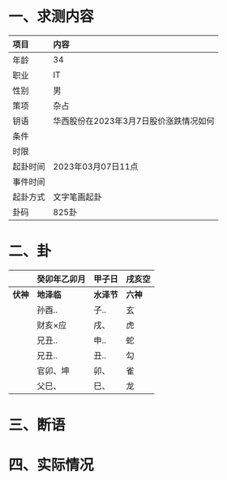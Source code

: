 # 一、求测内容
|项目|内容|
|:-|:-|
|年龄|34|
|职业|IT|
|性别|男|
|策项|杂占|
|钥语|华西股份在2023年3月7日股价涨跌情况如何|
|条件||
|时限||
|起卦时间|2023年03月07日11点|
|事件时间||
|起卦方式|文字笔画起卦|
|卦码|825卦|

# 二、卦
||癸卯年乙卯月|甲子日|戌亥空|
|:-|:-|:-|:-|
|**伏神**|**地泽临**|**水泽节**|**六神**|
||孙酉..|子..|玄|
||财亥×应|戌、|虎|
||兄丑..|申..|蛇|
||兄丑..|丑..|勾|
||官卯、坤|卯、|雀|
||父巳、|巳、|龙|


# 三、断语

# 四、实际情况